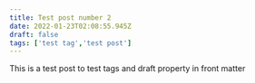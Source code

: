 ```yaml
---
title: Test post number 2
date: 2022-01-23T02:08:55.945Z
draft: false
tags: ['test tag','test post']
---
```

This is a test post to test tags and draft property in front matter
